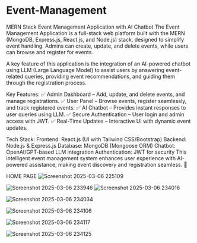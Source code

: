 # Event-Management
MERN Stack Event Management Application with AI Chatbot
The Event Management Application is a full-stack web platform built with the MERN (MongoDB, Express.js, React.js, and Node.js) stack, designed to simplify event handling. Admins can create, update, and delete events, while users can browse and register for events.

A key feature of this application is the integration of an AI-powered chatbot using LLM (Large Language Model) to assist users by answering event-related queries, providing event recommendations, and guiding them through the registration process.

Key Features:
✅ Admin Dashboard – Add, update, and delete events, and manage registrations.
✅ User Panel – Browse events, register seamlessly, and track registered events.
✅ AI Chatbot – Provides instant responses to user queries using LLM.
✅ Secure Authentication – User login and admin access with JWT.
✅ Real-Time Updates – Interactive UI with dynamic event updates.

Tech Stack:
Frontend: React.js (UI with Tailwind CSS/Bootstrap)
Backend: Node.js & Express.js
Database: MongoDB (Mongoose ORM)
Chatbot: OpenAI/GPT-based LLM integration
Authentication: JWT for security
This intelligent event management system enhances user experience with AI-powered assistance, making event discovery and registration seamless. 🚀





HOME PAGE
![Screenshot 2025-03-06 225109](https://github.com/user-attachments/assets/a1647d2a-126f-4e3a-ac65-849f83bfe35c)

![Screenshot 2025-03-06 233946](https://github.com/user-attachments/assets/21d00b43-1ef8-4363-917d-29e61509ad51)
![Screenshot 2025-03-06 234016](https://github.com/user-attachments/assets/8678e16c-6d03-43ca-bd3f-cadb88c33204)

![Screenshot 2025-03-06 234034](https://github.com/user-attachments/assets/aa8b1dba-3882-495e-87eb-7a5e1cd7de85)

![Screenshot 2025-03-06 234106](https://github.com/user-attachments/assets/80c93b22-a4b2-4682-b61c-467be10aef0b)

![Screenshot 2025-03-06 234117](https://github.com/user-attachments/assets/917c4e55-fdcd-43c9-aee2-8f9089062371)

![Screenshot 2025-03-06 234125](https://github.com/user-attachments/assets/2c6616a1-d647-406d-a097-fea9fad3e3d4)











